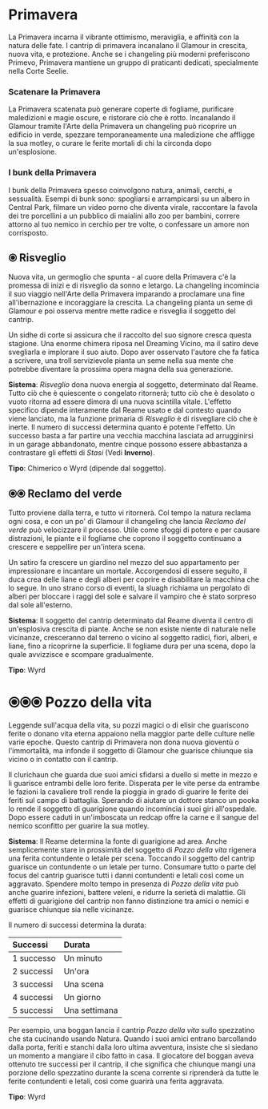 # Primavera  
La Primavera incarna il vibrante ottimismo, meraviglia, e affinità con la natura delle fate. I cantrip di primavera incanalano il Glamour in  crescita, nuova vita, e protezione. Anche se i changeling più moderni preferiscono Primevo, Primavera mantiene un gruppo di praticanti dedicati, specialmente nella Corte Seelie.  

### Scatenare la Primavera  

La Primavera scatenata può generare coperte di fogliame, purificare maledizioni e magie oscure, e ristorare ciò che è rotto. Incanalando il Glamour tramite l'Arte della Primavera un changeling può ricoprire un edificio in verde, spezzare temporaneamente una maledizione che affligge la sua motley, o curare le ferite mortali di chi la circonda dopo un'esplosione.  

### I bunk della Primavera  

I bunk della Primavera spesso coinvolgono natura, animali, cerchi, e sessualità. Esempi di bunk sono: spogliarsi e arrampicarsi su un albero in Central Park, filmare un video porno che diventa virale, raccontare la favola dei tre porcellini a un pubblico di maialini allo zoo per bambini, correre attorno al tuo nemico in cerchio per tre volte, o confessare un amore non corrisposto.  

## ⦿ Risveglio  

Nuova vita, un germoglio che spunta - al cuore della Primavera c'è la promessa di inizi e di risveglio da sonno e letargo. La changeling incomincia il suo viaggio nell'Arte della Primavera imparando a proclamare una fine all'ibernazione e incoraggiare la crescita. La changeling pianta un seme di Glamour e poi osserva mentre mette radice e risveglia il soggetto del cantrip.  

Un sidhe di corte si assicura che il raccolto del suo signore cresca questa stagione. Una enorme chimera riposa nel Dreaming Vicino, ma il satiro deve svegliarla e implorare il suo aiuto. Dopo aver osservato l'autore che fa fatica a scrivere, una troll servizievole pianta un seme nella sua mente che potrebbe diventare la prossima opera magna della sua generazione.  

**Sistema**: *Risveglio* dona nuova energia al soggetto, determinato dal Reame. Tutto ciò che è quiescente o congelato ritornerà; tutto ciò che è desolato o vuoto ritorna ad essere dimora di una nuova scintilla vitale. L'effetto specifico dipende interamente dal Reame usato e dal contesto quando viene lanciato, ma la funzione primaria di *Risveglio* è di risvegliare ciò che è inerte. Il numero di successi determina quanto è potente l'effetto. Un successo basta a far partire una vecchia macchina lasciata ad arrugginirsi in un garage abbandonato, mentre cinque possono essere abbastanza a contrastare gli effetti di *Stasi* (Vedi **Inverno**).  

**Tipo**: Chimerico o Wyrd (dipende dal soggetto).  

## ⦿⦿ Reclamo del verde

Tutto proviene dalla terra, e tutto vi ritornerà. Col tempo la natura reclama ogni cosa, e con un po' di Glamour il changeling che lancia *Reclamo del verde* può velocizzare il processo. Utile come sfoggi di potere e per causare distrazioni, le piante e il fogliame che coprono il soggetto continuano a crescere e seppellire per un'intera scena.  

Un satiro fa crescere un giardino nel mezzo del suo appartamento per impressionare e incantare un mortale. Accorgendosi di essere seguito, il duca crea delle liane e degli alberi per coprire e disabilitare la macchina che lo segue. In uno strano corso di eventi, la sluagh richiama un pergolato di alberi per bloccare i raggi del sole e salvare il vampiro che è stato sorpreso dal sole all'esterno.  

**Sistema**: Il soggetto del cantrip determinato dal Reame diventa il centro di un'esplosiva crescita di piante. Anche se non esiste niente di naturale nelle vicinanze, cresceranno dal terreno o vicino al soggetto radici, fiori, alberi, e liane, fino a ricoprirne la superficie. Il fogliame dura per una scena, dopo la quale avvizzisce e scompare gradualmente.  

**Tipo**: Wyrd  

# ⦿⦿⦿ Pozzo della vita 

Leggende sull'acqua della vita, su pozzi magici o di elisir che guariscono ferite o donano vita eterna appaiono nella maggior parte delle culture nelle varie epoche. Questo cantrip di Primavera non dona nuova gioventù o l'immortalità, ma infonde il soggetto di Glamour che guarisce chiunque sia vicino o in contatto con il cantrip. 

Il clurichaun che guarda due suoi amici sfidarsi a duello si mette in mezzo e li guarisce entrambi delle loro ferite. Disperata per le vite perse da entrambe le fazioni la cavaliere troll rende la pioggia in grado di guarire le ferite dei feriti sul campo di battaglia. Sperando di aiutare un dottore stanco un pooka lo rende il soggetto di guarigione quando incomincia i suoi giri all'ospedale. Dopo essere caduti in un'imboscata un redcap offre la carne e il sangue del nemico sconfitto per guarire la sua motley.  

**Sistema**: Il Reame determina la fonte di guarigione ad area. Anche semplicemente stare in prossimità del soggetto di *Pozzo della vita* rigenera una ferita contundente o letale per scena. Toccando il soggetto del cantrip guarisce un contundente o un letale per turno. Consumare tutto o parte del focus del cantrip guarisce tutti i danni contundenti e letali così come un aggravato. Spendere molto tempo in presenza di *Pozzo della vita* può anche guarire infezioni, battere veleni, e ridurre la serietà di malattie. Gli effetti di guarigione del cantrip non fanno distinzione tra amici o nemici e guarisce chiunque sia nelle vicinanze.  

Il numero di successi determina la durata:  

| Successi   | Durata        |
|:-----------|:--------------|
| 1 successo | Un minuto     |
| 2 successi | Un'ora        |
| 3 successi | Una scena     |
| 4 successi | Un giorno     |
| 5 successi | Una settimana |  

Per esempio, una boggan lancia il cantrip *Pozzo della vita* sullo spezzatino che sta cucinando usando Natura. Quando i suoi amici entrano barcollando dalla porta, feriti e stanchi dalla loro ultima avventura, insiste che si siedano un momento a mangiare il cibo fatto in casa. Il giocatore del boggan aveva ottenuto tre successi per il cantrip, il che significa che chiunque mangi una porzione dello spezzatino durante la scena corrente si riprenderà da tutte le ferite contundenti e letali, così come guarirà una ferita aggravata.  

**Tipo**: Wyrd

